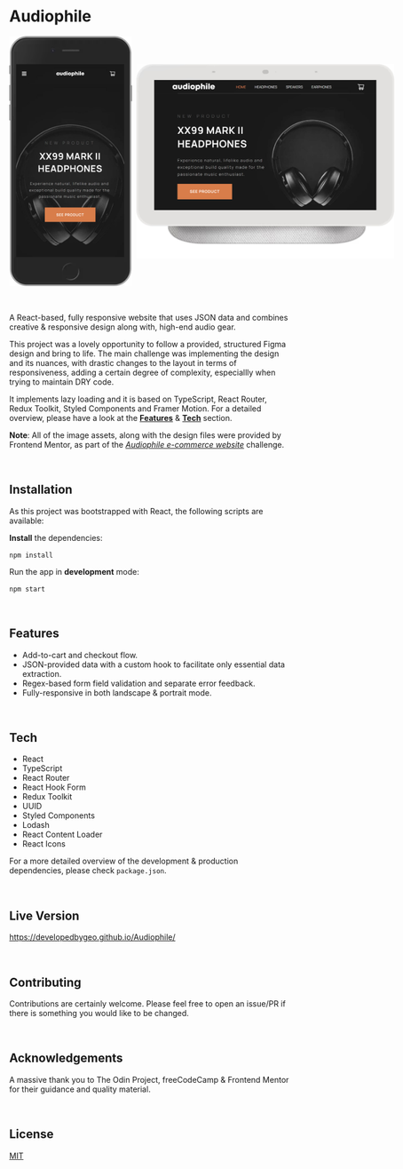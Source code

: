# Audiophile

<div style="display: flex">
<img src='./public/sample-v.png' height='450px' width='250px' alt='mobile viewport - portrait mode'/>
&nbsp;&nbsp;<img style="align-self: center" src='./public/sample-h.png' height='350px' width='500px'alt='tablet viewport - landscape mode'/>
</div>

<br>
<br>

A React-based, fully responsive website that uses JSON data and combines creative & responsive design along with, high-end audio gear.

This project was a lovely opportunity to follow a provided, structured Figma design and bring to life. The main challenge was implementing the design and its nuances, with drastic changes to the layout in terms of responsiveness, adding a certain degree of complexity, especiallly when trying to maintain DRY code.

It implements lazy loading and it is based on TypeScript, React Router, Redux Toolkit, Styled Components and Framer Motion. For a detailed overview, please have a look at the [**Features**](#features) & [**Tech**](#tech) section.

**Note**: All of the image assets, along with the design files were provided by Frontend Mentor, as part of the [_Audiophile e-commerce website_](https://www.frontendmentor.io/challenges/audiophile-ecommerce-website-C8cuSd_wx) challenge.

<br>

## Installation

As this project was bootstrapped with React, the following scripts are available:

**Install** the dependencies:

```
npm install
```

Run the app in **development** mode:

```
npm start
```

<br>

## <a id='features'></a>Features

- Add-to-cart and checkout flow.
- JSON-provided data with a custom hook to facilitate only essential data extraction.
- Regex-based form field validation and separate error feedback.
- Fully-responsive in both landscape & portrait mode.

<br>

## <a id='tech'></a>Tech

- React
- TypeScript
- React Router
- React Hook Form
- Redux Toolkit
- UUID
- Styled Components
- Lodash
- React Content Loader
- React Icons

For a more detailed overview of the development & production dependencies, please check `package.json`.

<br>

## Live Version

<https://developedbygeo.github.io/Audiophile/>

<br>

## Contributing

Contributions are certainly welcome. Please feel free to open an issue/PR if there is something you would like to be changed.

<br>

## Acknowledgements

A massive thank you to The Odin Project, freeCodeCamp & Frontend Mentor for their guidance and quality material.

<br>

## License

[MIT](./LICENSE.md)
